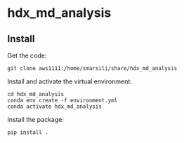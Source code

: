 hdx_md_analysis
===============


## Install

Get the code:
```
git clone aws1111:/home/smarsili/share/hdx_md_analysis
```
Install and activate the virtual environment:
```
cd hdx_md_analysis
conda env create -f environment.yml
conda activate hdx_md_analysis
```
Install the package:
```
pip install .
```

